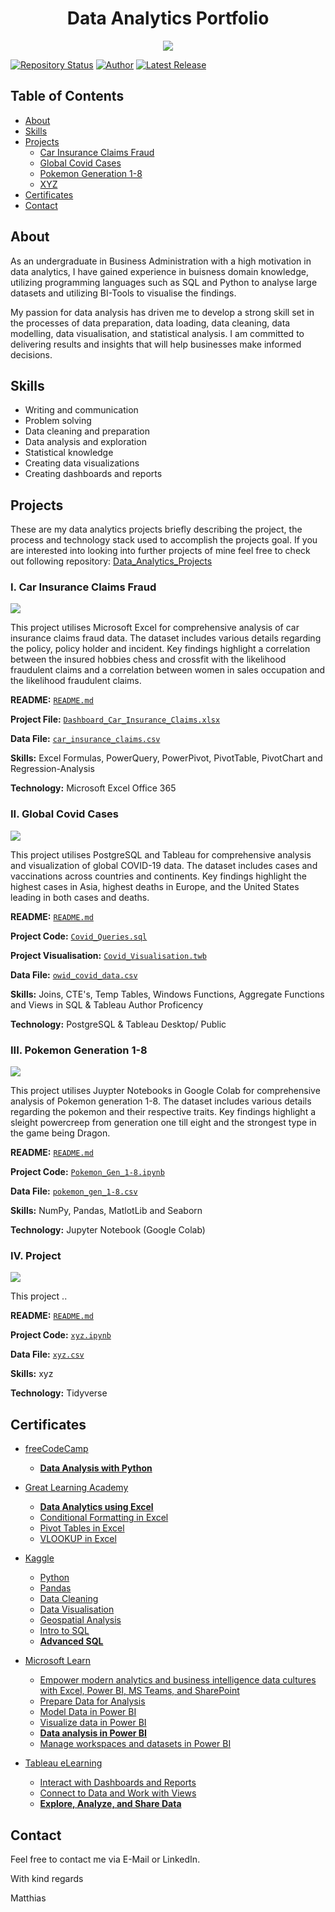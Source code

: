 <div align='center'>
  <h1>Data Analytics Portfolio</h1>
  <img src="https://raw.githubusercontent.com/blackcrowX/blackcrowX.github.io/main/images/background_hongkong_black_blur_logo_header.png"/>
</div>

[![Repository Status](https://img.shields.io/badge/Repository%20Status-Maintained-dark%20green.svg)](https://github.com/blackcrowX/Data_Analytics_Portfolio/)
[![Author](https://img.shields.io/badge/Author-blackcrowX-blue.svg)](https://github.com/blackcrowX)
[![Latest Release](https://img.shields.io/badge/Latest%20Release-31%20May%202023-yellow.svg)](https://github.com/blackcrowX/Data_Analytics_Portfolio/commit/master)

## Table of Contents
- [About](https://github.com/blackcrowX/Data_Analytics_Portfolio/blob/main/README.md#about)
- [Skills](https://github.com/blackcrowX/Data_Analytics_Portfolio/blob/main/README.md#skills)
- [Projects](https://github.com/blackcrowX/Data_Analytics_Portfolio/blob/main/README.md#Projects)
  - [Car Insurance Claims Fraud](https://github.com/blackcrowX/Data_Analytics_Portfolio/blob/main/Project_I)
  - [Global Covid Cases](https://github.com/blackcrowX/Data_Analytics_Portfolio/blob/main/Project_II)
  - [Pokemon Generation 1-8](https://github.com/blackcrowX/Data_Analytics_Portfolio/blob/main/Project_III)
  - [XYZ](https://github.com/blackcrowX/Data_Analytics_Portfolio/blob/main/Project_IV)
- [Certificates](https://github.com/blackcrowX/Data_Analytics_Portfolio/blob/main/README.md#certificates)
- [Contact](https://github.com/blackcrowX/Data_Analytics_Portfolio/blob/main/README.md#contact)

## About

As an undergraduate in Business Administration with a high motivation in data analytics, I have gained experience in buisness domain knowledge, utilizing programming languages such as SQL and Python to analyse large datasets and utilizing BI-Tools to visualise the findings.

My passion for data analysis has driven me to develop a strong skill set in the processes of data preparation, data loading, data cleaning, data modelling, data visualisation, and statistical analysis. I am committed to delivering results and insights that will help businesses make informed decisions.

## Skills

- Writing and communication
- Problem solving
- Data cleaning and preparation
- Data analysis and exploration
- Statistical knowledge
- Creating data visualizations
- Creating dashboards and reports

## Projects
These are my data analytics projects briefly describing the project, the process and technology stack used to accomplish the projects goal. If you are interested into looking into further projects of mine feel free to check out following repository: [Data_Analytics_Projects](https://github.com/blackcrowX/Data_Analytics_Projects)

### I. Car Insurance Claims Fraud

<img src="https://raw.githubusercontent.com/blackcrowX/blackcrowX.github.io/main/images/project_I/screenshot_0.jpg"/>

This project utilises Microsoft Excel for comprehensive analysis of car insurance claims fraud data. The dataset includes various details regarding the policy, policy holder and incident. Key findings highlight a correlation between the insured hobbies chess and crossfit with the likelihood fraudulent claims and a correlation between women in sales occupation and the likelihood fraudulent claims.

**README:** [`README.md`](https://github.com/blackcrowX/Data_Analytics_Portfolio/blob/main/Project_I)

**Project File:** [`Dashboard_Car_Insurance_Claims.xlsx`](https://github.com/blackcrowX/Data_Analytics_Portfolio/blob/main/Project_I/Dashboard_Car_Insurance_Claims.xlsx)

**Data File:** [`car_insurance_claims.csv`](https://github.com/blackcrowX/Data_Analytics_Portfolio/blob/main/Project_I/car_insurance_claims.csv)

**Skills:** Excel Formulas, PowerQuery, PowerPivot, PivotTable, PivotChart and Regression-Analysis 

**Technology:** Microsoft Excel Office 365

### II. Global Covid Cases

<img src="https://raw.githubusercontent.com/blackcrowX/blackcrowX.github.io/main/images/project_II/screenshot_0.png"/>

This project utilises PostgreSQL and Tableau for comprehensive analysis and visualization of global COVID-19 data. The dataset includes cases and vaccinations across countries and continents. Key findings highlight the highest cases in Asia, highest deaths in Europe, and the United States leading in both cases and deaths.

**README:** [`README.md`](https://github.com/blackcrowX/Data_Analytics_Portfolio/blob/main/Project_II)

**Project Code:** [`Covid_Queries.sql`](https://github.com/blackcrowX/Data_Analytics_Portfolio/blob/main/Project_II/Covid_Queries.sql)

**Project Visualisation:** [`Covid_Visualisation.twb`](https://github.com/blackcrowX/Data_Analytics_Portfolio/blob/main/Project_II/Covid_Visualisation.twb)

**Data File:** [`owid_covid_data.csv`](https://github.com/owid/covid-19-data/blob/master/public/data/owid-covid-data.csv)

**Skills:**  Joins, CTE's, Temp Tables, Windows Functions, Aggregate Functions and Views in SQL & Tableau Author Proficency

**Technology:** PostgreSQL & Tableau Desktop/ Public

### III. Pokemon Generation 1-8

<img src="https://raw.githubusercontent.com/blackcrowX/blackcrowX.github.io/main/images/project_III/Screenshot_0.png"/>

This project utilises Juypter Notebooks in Google Colab for comprehensive analysis of Pokemon generation 1-8. The dataset includes various details regarding the pokemon and their respective traits. Key findings highlight a sleight powercreep from generation one till eight and the strongest type in the game being Dragon.

**README:** [`README.md`](https://github.com/blackcrowX/Data_Analytics_Portfolio/blob/main/Project_III)

**Project Code:** [`Pokemon_Gen_1-8.ipynb`](https://github.com/blackcrowX/Data_Analytics_Portfolio/blob/main/Project_III/Pokemon_Gen_1-8.ipynb)

**Data File:** [`pokemon_gen_1-8.csv`](https://github.com/blackcrowX/Data_Analytics_Portfolio/blob/main/Project_III/pokemon_gen_1-8.csv)

**Skills:**  NumPy, Pandas, MatlotLib and Seaborn

**Technology:** Jupyter Notebook (Google Colab)

### IV. Project 

<img src="https://raw.githubusercontent.com/blackcrowX/blackcrowX.github.io/main/images/project_IV"/>

This project ..

**README:** [`README.md`](https://github.com/blackcrowX/Data_Analytics_Portfolio/blob/main/Project_IV)

**Project Code:** [`xyz.ipynb`](https://github.com/blackcrowX/Data_Analytics_Portfolio/blob/main/Project_IV/xyz.ipynb)

**Data File:** [`xyz.csv`](https://github.com/blackcrowX/Data_Analytics_Portfolio/blob/main/Project_IV/xyz.csv)

**Skills:**  xyz

**Technology:** Tidyverse

## Certificates

- [freeCodeCamp](https://www.freecodecamp.org/)
  - [**Data Analysis with Python**](https://drive.google.com/file/d/19ypqfgxTY2jiYo4Ex2E-TOMUkCM2D6b5/view?usp=sharing)

- [Great Learning Academy](https://olympus.mygreatlearning.com/)
  - [**Data Analytics using Excel**](https://drive.google.com/file/d/12xxR2fRpDe17754HfvHfznMdAlEWJ7w_/view?usp=sharing)
  - [Conditional Formatting in Excel](https://drive.google.com/file/d/1KAyAKEgiWav0HJ-Ld6T3U-qL6TXTDs7h/view?usp=sharing)
  - [Pivot Tables in Excel](https://drive.google.com/file/d/1VYBr6bJGWtPlEC3ez8zX-Ox2LnXR5h8d/view?usp=sharing)
  - [VLOOKUP in Excel](https://drive.google.com/file/d/1BGLX3ggja9aw4KkNotXZ-J9Nsm3pLXwE/view?usp=sharing)

- [Kaggle](https://www.kaggle.com/learn)
  - [Python](https://drive.google.com/file/d/1bjLL5KQW5mhoCssiieLc6o3UiZlWSgvZ/view?usp=sharing)
  - [Pandas](https://drive.google.com/file/d/1_f-nrECmFXzFkyCggpNgnvXRtvNp8cTs/view?usp=sharing)
  - [Data Cleaning](https://drive.google.com/file/d/1Decrj1EYXereU86odjVACyGam25ogXRC/view?usp=sharing)
  - [Data Visualisation](https://drive.google.com/file/d/1QRFsv8aJP2JclFOHUCaxcf0WphUjZ_9Y/view?usp=sharing)
  - [Geospatial Analysis](https://drive.google.com/file/d/1-RYQMRWOChjw6w8O8VSU8uggTddS8S3r/view?usp=sharing)
  - [Intro to SQL](https://drive.google.com/file/d/10OjlVjPYCZNBJokupasryf9FYWiRzMp2/view?usp=sharing)
  - [**Advanced SQL**](https://drive.google.com/file/d/1qgN8Kpyg9EZq9FrRviwgU6r8mX_vOXiP/view?usp=sharing)

- [Microsoft Learn](https://learn.microsoft.com/en-gb/training/)
  - [Empower modern analytics and business intelligence data cultures with Excel, Power BI, MS Teams, and SharePoint](https://drive.google.com/file/d/1pzafiQmcQG-C5ma76bCJY7CqaJm8eupQ/view?usp=sharing)
  - [Prepare Data for Analysis](https://drive.google.com/file/d/1MgqCMepoWdivyLRF6EMntMsLuT01AGWS/view?usp=sharing)
  - [Model Data in Power BI](https://drive.google.com/file/d/1vld4_TxnWxYwMJB9hNxeD_OWrFlJtrsl/view?usp=sharing)
  - [Visualize data in Power BI](https://drive.google.com/file/d/1QCztrZXhNJNz7wQ5dfO-CWhwhsiE0Yzd/view?usp=sharing)
  - [**Data analysis in Power BI**](https://drive.google.com/file/d/1VubgIDkCOHYvJ0eYLfbgrD_J_CiQOpH6/view?usp=sharing)
  - [Manage workspaces and datasets in Power BI](https://drive.google.com/file/d/1RYTKPNs4eJlV58vLExs95OByUrdoexCk/view?usp=sharing)
 
- [Tableau eLearning](https://elearning-samples.tableau.com/)
  - [Interact with Dashboards and Reports](https://www.credly.com/badges/49c55edf-b0ab-4068-aa22-4266dd0b6df6)
  - [Connect to Data and Work with Views](https://www.credly.com/badges/b29245da-649d-4655-9096-678b8dba3953)
  - [**Explore, Analyze, and Share Data**](https://www.credly.com/badges/b29245da-649d-4655-9096-678b8dba3953)

## Contact

Feel free to contact me via E-Mail or LinkedIn.

With kind regards

Matthias
